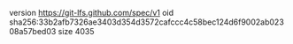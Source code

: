 version https://git-lfs.github.com/spec/v1
oid sha256:33b2afb7326ae3403d354d3572cafccc4c58bec124d6f9002ab02308a57bed03
size 4035
